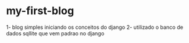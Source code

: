 # my-first-blog
1- blog simples iniciando os conceitos do django 
2- utilizado o banco de dados sqllite que vem padrao no django
